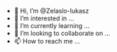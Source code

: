 - 👋 Hi, I’m @Zelaslo-lukasz
- 👀 I’m interested in ...
- 🌱 I’m currently learning ...
- 💞️ I’m looking to collaborate on ...
- 📫 How to reach me ...

<!---
Zelaslo-lukasz/Zelaslo-lukasz is a ✨ special ✨ repository because its `README.md` (this file) appears on your GitHub profile.
You can click the Preview link to take a look at your changes.
--->
